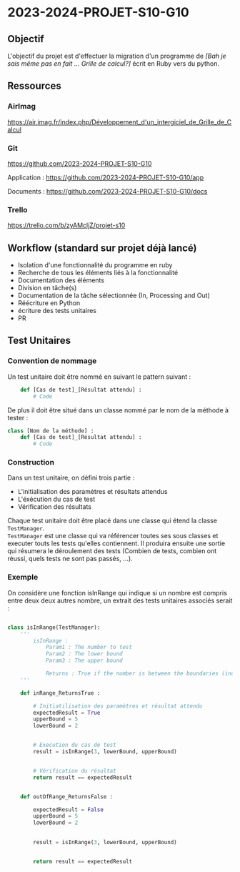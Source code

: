 # 2023-2024-PROJET-S10-G10

## Objectif

L'objectif du projet est d'effectuer la migration d'un programme de *[Bah je sais même pas en fait ... Grille de calcul?]* écrit en Ruby vers du python.

## Ressources

### AirImag 
https://air.imag.fr/index.php/Développement_d'un_intergiciel_de_Grille_de_Calcul

### Git

https://github.com/2023-2024-PROJET-S10-G10

Application : https://github.com/2023-2024-PROJET-S10-G10/app

Documents : https://github.com/2023-2024-PROJET-S10-G10/docs

### Trello

https://trello.com/b/zyAMcljZ/projet-s10


## Workflow (standard sur projet déjà lancé)

- Isolation d'une fonctionnalité du programme en ruby
- Recherche de tous les éléments liés à la fonctionnalité
- Documentation des éléments
- Division en tâche(s)
- Documentation de la tâche sélectionnée (In, Processing and Out)
- Réécriture en Python
- écriture des tests unitaires
- PR

## Test Unitaires

### Convention de nommage

Un test unitaire doit être nommé en suivant le pattern suivant :
```python
    def [Cas de test]_[Résultat attendu] :
        # Code
```

De plus il doit être situé dans un classe nommé par le nom de la méthode à tester : 
```python
class [Nom de la méthode] : 
    def [Cas de test]_[Résultat attendu] :
        # Code
```


### Construction

Dans un test unitaire, on défini trois partie : 
- L'initialisation des paramètres et résultats attendus
- L'éxécution du cas de test
- Vérification des résultats

Chaque test unitaire doit être placé dans une classe qui étend la classe `TestManager`. \
`TestManager` est une classe qui va référencer toutes ses sous classes et executer touts les tests qu'elles contiennent. Il produira ensuite une sortie qui résumera le déroulement des tests (Combien de tests, combien ont réussi, quels tests ne sont pas passés, ...).

### Exemple

On considère une fonction isInRange qui indique si un nombre est compris entre deux deux autres nombre, un extrait des tests unitaires associés serait :
```python

class isInRange(TestManager):
    '''
        isInRange : 
            Param1 : The number to test
            Param2 : The lower bound
            Param3 : The upper bound

            Returns : True if the number is between the boundaries (included), else False
    '''

    def inRange_ReturnsTrue :

        # Initiatilisation des paramètres et résultat attendu
        expectedResult = True
        upperBound = 5
        lowerBound = 2


        # Execution du cas de test
        result = isInRange(3, lowerBound, upperBound)


        # Vérification du résultat
        return result == expectedResult


    def outOfRange_ReturnsFalse :

        expectedResult = False
        upperBound = 5
        lowerBound = 2
        

        result = isInRange(3, lowerBound, upperBound)


        return result == expectedResult
```